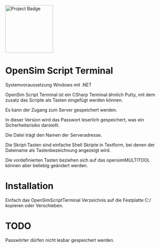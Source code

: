 <img src="https://ci.appveyor.com/api/projects/status/32r7s2skrgm9ubva?svg=true" alt="Project Badge" width="150">

# OpenSim Script Terminal
Systemvoraussetzung Windows mit .NET

OpenSim Script Terminal ist ein CSharp Terminal ähnlich Putty, mit dem zusatz das Scripte als Tasten eingefügt werden können.

Es kann der Zugang zum Server gespeichert werden.

In dieser Version wird das Passwort leserlich gespeichert, was ein Sicherheitsrisiko darstellt.

Die Datei trägt den Namen der Serveradresse.

Die Skript-Tasten sind einfache Shell Skripte in Textform, bei denen der Dateiname als Tastenbezeichnung angezeigt wird.

Die vordefinierten Tasten beziehen sich auf das opensimMULTITOOL können aber beliebig geändert werden.

# Installation
Einfach das OpenSimScriptTerminal Verzeichnis auf die Festplatte C:/ kopieren oder Verschieben.

# TODO
Passwörter dürfen nicht lesbar gespeichert werden.
